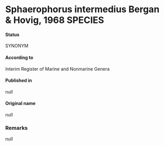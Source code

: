 # Sphaerophorus intermedius Bergan & Hovig, 1968 SPECIES

#### Status
SYNONYM

#### According to
Interim Register of Marine and Nonmarine Genera

#### Published in
null

#### Original name
null

### Remarks
null